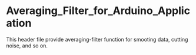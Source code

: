 # Averaging_Filter_for_Arduino_Application
This header file provide averaging-filter function for smooting data, cutting noise, and so on.
